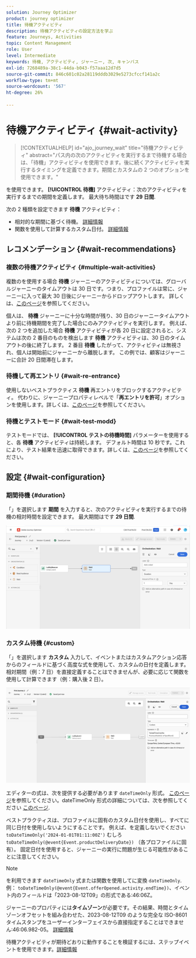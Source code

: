 ```yaml
---
solution: Journey Optimizer
product: journey optimizer
title: 待機アクティビティ
description: 待機アクティビティの設定方法を学ぶ
feature: Journeys, Activities
topic: Content Management
role: User
level: Intermediate
keywords: 待機, アクティビティ, ジャーニー, 次, キャンバス
exl-id: 7268489a-38c1-44da-b043-f57aaa12d7d5
source-git-commit: 846c601c02a28119dddb3029e5273cfccf141a2c
workflow-type: tm+mt
source-wordcount: '567'
ht-degree: 26%

---
```


# 待機アクティビティ {#wait-activity}

>[!CONTEXTUALHELP]
>id="ajo_journey_wait"
>title="待機アクティビティ"
>abstract="パス内の次のアクティビティを実行するまで待機する場合は、「待機」アクティビティを使用できます。後に続くアクティビティを実行するタイミングを定義できます。期間とカスタムの 2 つのオプションを使用できます。"

を使用できます。 **[!UICONTROL 待機]** アクティビティ：次のアクティビティを実行するまでの期間を定義します。  最大待ち時間はです **29 日間**.

次の 2 種類を設定できます **待機** アクティビティ：

* 相対的な期間に基づく待機。 [詳細情報](#duration)
* 関数を使用して計算するカスタム日付。 [詳細情報](#custom)

<!--
* [Email send time optimization](#email_send_time_optimization)
* [Fixed date](#fixed_date) 
-->

## レコメンデーション {#wait-recommendations}

### 複数の待機アクティビティ {#multiple-wait-activities}

複数のを使用する場合 **待機** ジャーニーのアクティビティについては、グローバルジャーニーのタイムアウトは 30 日です。つまり、プロファイルは常に、ジャーニーに入って最大 30 日後にジャーニーからドロップアウトします。 詳しくは、[このページ](../building-journeys/journey-gs.md#global_timeout)を参照してください。

個人は、 **待機** ジャーニーに十分な時間が残り、30 日のジャーニータイムアウトより前に待機期間を完了した場合にのみアクティビティを実行します。 例えば、次の 2 つを追加した場合 **待機** アクティビティが各 20 日に設定されると、システムは次の 2 番目のものを検出します **待機** アクティビティは、30 日のタイムアウトの後に終了します。 2 番目 **待機** したがって、アクティビティは無視され、個人は開始前にジャーニーから離脱します。 この例では、顧客はジャーニーに合計 20 日間滞在します。

### 待機して再エントリ {#wait-re-entrance}

使用しないベストプラクティス **待機** 再エントリをブロックするアクティビティ。 代わりに、ジャーニープロパティレベルで「**再エントリを許可**」オプションを使用します。詳しくは、[このページ](../building-journeys/journey-gs.md#entrance)を参照してください。

### 待機とテストモード {#wait-test-modd}

テストモードでは、 **[!UICONTROL テストの待機時間]** パラメーターを使用すると、各 **待機** アクティビティは持続します。 デフォルト時間は 10 秒です。これにより、テスト結果を迅速に取得できます。詳しくは、[このページ](../building-journeys/testing-the-journey.md)を参照してください。

## 設定 {#wait-configuration}

### 期間待機 {#duration}

「」を選択します **期間** を入力すると、次のアクティビティを実行するまでの待機の相対時間を設定できます。 最大期間はです **29 日間**.

![待機期間を定義](assets/journey55.png)

<!--
## Fixed date wait{#fixed_date}

Select the date for the execution of the next activity.

![](assets/journey56.png)

-->

### カスタム待機 {#custom}

「」を選択します **カスタム** 入力して、イベントまたはカスタムアクション応答からのフィールドに基づく高度な式を使用して、カスタムの日付を定義します。 相対期間（例：7 日）を直接定義することはできませんが、必要に応じて関数を使用して計算できます（例：購入後 2 日）。

![式を使用したカスタム待機の定義](assets/journey57.png)

エディターの式は、次を提供する必要があります `dateTimeOnly` 形式。 [このページ](expression/expressionadvanced.md)を参照してください。dateTimeOnly 形式の詳細については、次を参照してください [このページ](expression/data-types.md).

ベストプラクティスは、プロファイルに固有のカスタム日付を使用し、すべてに同じ日付を使用しないようにすることです。 例えば、を定義しないでください `toDateTimeOnly('2024-01-01T01:11:00Z')` むしろ `toDateTimeOnly(@event{Event.productDeliveryDate})` （各プロファイルに固有）。 固定日付を使用すると、ジャーニーの実行に問題が生じる可能性があることに注意してください。


>[!NOTE]
>
>を利用できます `dateTimeOnly` 式または関数を使用してに変換 `dateTimeOnly`. 例： `toDateTimeOnly(@event{Event.offerOpened.activity.endTime})`、イベント内のフィールドは「2023-08-12T09」の形式である:46:06Z。
>
>ジャーニーのプロパティには&#x200B;**タイムゾーン**&#x200B;が必要です。その結果、時間とタイムゾーンオフセットを組み合わせた、2023-08-12T09 のような完全な ISO-8601 タイムスタンプをユーザーインターフェイスから直接指定することはできません:46:06.982-05。 [詳細情報](../building-journeys/timezone-management.md)


待機アクティビティが期待どおりに動作することを検証するには、ステップイベントを使用できます。[詳細情報](../reports/query-examples.md#common-queries)

<!--## Email send time optimization{#email_send_time_optimization}

This type of wait uses a score calculated in Adobe Experience Platform. The score calculates the propensity to click or open an email in the future based on past behavior. Note that the algorithm calculating the score needs a certain amount of data to work. As a result, when it does not have enough data, the default wait time will apply. At publication time, you'll be notified that the default time applies.

>[!NOTE]
>
>The first event of your journey must have a namespace.
>
>This capability is only available after an **[!UICONTROL Email]** activity. You need to have Adobe Campaign Standard.

1. In the **[!UICONTROL Amount of time]** field, define the number of hours to consider to optimize email sending.
1. In the **[!UICONTROL Optimization type]** field, choose if the optimization should increase clicks or opens.
1. In the **[!UICONTROL Default time]** field, define the default time to wait if the predictive send time score is not available.

    >[!NOTE]
    >
    >Note that the send time score can be unavailable because there is not enough data to perform the calculation. In this case, you will be informed, at publication time, that the default time applies.

![](assets/journey57bis.png)-->
